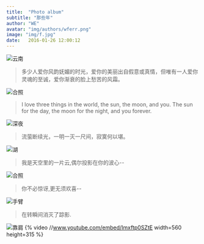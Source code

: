 ```yaml
---
title:  "Photo album"
subtitle: "那些年"
author: "WE"
avatar: "img/authors/wferr.png"
image: "img/f.jpg"
date:   2016-01-26 12:00:12
---
```

![云南](img/g.jpg)

> 多少人爱你风韵妩媚的时光，爱你的美丽出自假意或真情，但唯有一人爱你灵魂的至诚，爱你渐衰的脸上愁苦的风霜。

![合照](img/i.jpg)

> I love three things in the world, the sun, the moon, and you. The sun for the day, the moon for the night, and you forever.

![深夜](img/j.jpg)

> 流萤断续光，一明一灭一尺间，寂寞何以堪。

![湖](img/n.jpg)

> 我是天空里的一片云,偶尔投影在你的波心--

![合照](img/s.jpg)

> 你不必惊讶,更无须欢喜--

![手臂](img/u.jpg)

> 在转瞬间消灭了踪影.

![靠肩](img/z.jpg)
{% video //www.youtube.com/embed/Imxftp0SZtE width=560 height=315 %}

 